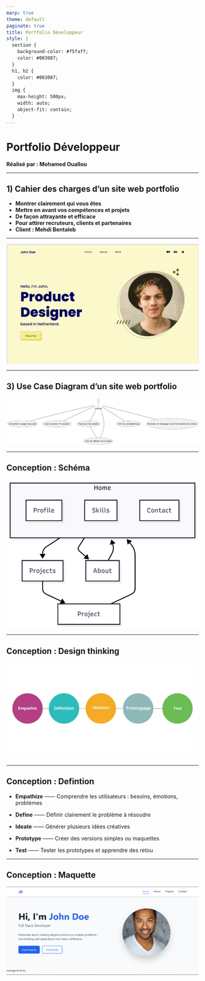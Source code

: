 ```yaml
---
marp: true
theme: default
paginate: true
title: Portfolio Développeur
style: |
  section {
    background-color: #f5faff;
    color: #003087;
  }
  h1, h2 {
    color: #003087;
  }
  img {
    max-height: 500px;
    width: auto;
    object-fit: contain;
  }
---
```


# Portfolio Développeur
**Réalisé par : Mohamed Ouallou**  

---

## 1) Cahier des charges d’un site web portfolio
- **Montrer clairement qui vous êtes**  
- **Mettre en avant vos compétences et projets**  
- **De façon attrayante et efficace**  
- **Pour attirer recruteurs, clients et partenaires**  
- **Client : Mehdi Bentaleb**

---

![maquette](images/img-1.png)

---

## 3) Use Case Diagram d’un site web portfolio

![Use Case Diagram](images/usecase.png)

---

## Conception : Schéma

![Schéma](images/image3.png)

---

## Conception : Design thinking

![image](images/img-4.jpg)

---

## Conception : Defintion


 - **Empathize** —— Comprendre les utilisateurs : besoins, émotions, problèmes

 - **Define** —— Définir clairement le problème à résoudre

- **Ideate** —— Générer plusieurs idées créatives

 - **Prototype** —— Créer des versions simples ou maquettes

- **Test** —— Tester les prototypes et apprendre des retou

---

## Conception : Maquette

![image](images/img-5.png)